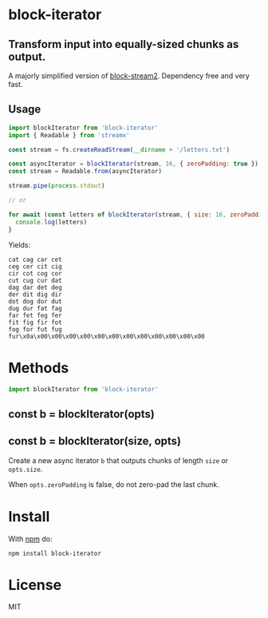 # block-iterator

## Transform input into equally-sized chunks as output.

A majorly simplified version of [block-stream2](https://www.npmjs.com/package/block-stream2). Dependency free and very fast.

## Usage

``` js
import blockIterator from 'block-iterator'
import { Readable } from 'streamx'

const stream = fs.createReadStream(__dirname + '/letters.txt')

const asyncIterator = blockIterator(stream, 16, { zeroPadding: true })
const stream = Readable.from(asyncIterator)

stream.pipe(process.stdout)

// or

for await (const letters of blockIterator(stream, { size: 16, zeroPadding: true })) { // top level await
  console.log(letters)
}
```
Yields:
```
cat cag car cet
ceg cer cit cig
cir cot cog cor
cut cug cur dat
dag dar det deg
der dit dig dir
dot dog dor dut
dug dur fat fag
far fet feg fer
fit fig fir fot
fog for fut fug
fur\x0a\x00\x00\x00\x00\x00\x00\x00\x00\x00\x00\x00\x00
```

# Methods

``` js
import blockIterator from 'block-iterator'
```

## const b = blockIterator(opts)
## const b = blockIterator(size, opts)

Create a new async iterator `b` that outputs chunks of length `size` or
`opts.size`.

When `opts.zeroPadding` is false, do not zero-pad the last chunk.

# Install

With [npm](https://npmjs.org) do:

```
npm install block-iterator
```

# License

MIT
